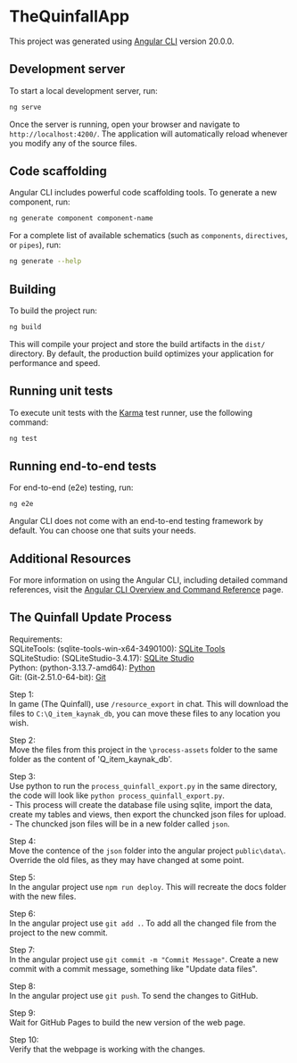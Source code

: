 # TheQuinfallApp

This project was generated using [Angular CLI](https://github.com/angular/angular-cli) version 20.0.0.

## Development server

To start a local development server, run:

```bash
ng serve
```

Once the server is running, open your browser and navigate to `http://localhost:4200/`. The application will automatically reload whenever you modify any of the source files.

## Code scaffolding

Angular CLI includes powerful code scaffolding tools. To generate a new component, run:

```bash
ng generate component component-name
```

For a complete list of available schematics (such as `components`, `directives`, or `pipes`), run:

```bash
ng generate --help
```

## Building

To build the project run:

```bash
ng build
```

This will compile your project and store the build artifacts in the `dist/` directory. By default, the production build optimizes your application for performance and speed.

## Running unit tests

To execute unit tests with the [Karma](https://karma-runner.github.io) test runner, use the following command:

```bash
ng test
```

## Running end-to-end tests

For end-to-end (e2e) testing, run:

```bash
ng e2e
```

Angular CLI does not come with an end-to-end testing framework by default. You can choose one that suits your needs.

## Additional Resources

For more information on using the Angular CLI, including detailed command references, visit the [Angular CLI Overview and Command Reference](https://angular.dev/tools/cli) page.

## The Quinfall Update Process

Requirements:  
    SQLiteTools: (sqlite-tools-win-x64-3490100): [SQLite Tools](https://sqlite.org/download.html)  
    SQLiteStudio: (SQLiteStudio-3.4.17): [SQLite Studio](https://sqlitestudio.pl/)  
    Python: (python-3.13.7-amd64): [Python](https://www.python.org/downloads/windows/)  
    Git: (Git-2.51.0-64-bit): [Git](https://git-scm.com/downloads)  
  
Step 1:  
In game (The Quinfall), use `/resource_export` in chat. This will download the files to `C:\Q_item_kaynak_db`, you can move these files to any location you wish.  
  
Step 2:  
Move the files from this project in the `\process-assets` folder to the same folder as the content of 'Q_item_kaynak_db'.  
  
Step 3:  
Use python to run the `process_quinfall_export.py` in the same directory, the code will look like `python process_quinfall_export.py`.  
    - This process will create the database file using sqlite, import the data, create my tables and views, then export the chuncked json files for upload.  
    - The chuncked json files will be in a new folder called `json`.  
  
Step 4:  
Move the contence of the `json` folder into the angular project `public\data\`. Override the old files, as they may have changed at some point.  
  
Step 5:  
In the angular project use `npm run deploy`. This will recreate the docs folder with the new files.  
  
Step 6:  
In the angular project use `git add .`. To add all the changed file from the project to the new commit.  
  
Step 7:  
In the angular project use `git commit -m "Commit Message"`. Create a new commit with a commit message, something like "Update data files".  
  
Step 8:  
In the angular project use `git push`. To send the changes to GitHub.  
  
Step 9:  
Wait for GitHub Pages to build the new version of the web page.  
  
Step 10:  
Verify that the webpage is working with the changes.  